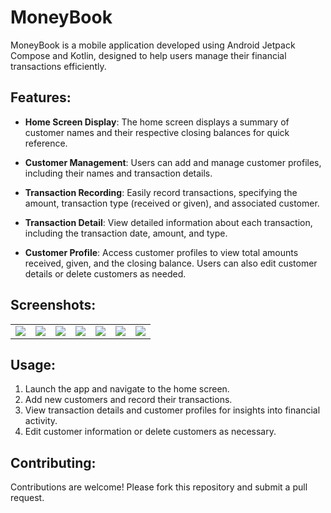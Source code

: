 # MoneyBook

MoneyBook is a mobile application developed using Android Jetpack Compose and Kotlin, designed to help users manage their financial transactions efficiently.

## Features:


- **Home Screen Display**: The home screen displays a summary of customer names and their respective closing balances for quick reference.
  
- **Customer Management**: Users can add and manage customer profiles, including their names and transaction details.
  
- **Transaction Recording**: Easily record transactions, specifying the amount, transaction type (received or given), and associated customer.

- **Transaction Detail**: View detailed information about each transaction, including the transaction date, amount, and type.

- **Customer Profile**: Access customer profiles to view total amounts received, given, and the closing balance. Users can also edit customer details or delete customers as needed.

## Screenshots:
<table>
  <tr>
    <td><image src="/screenshots/Home.jpg"></td>
    <td><image src="/screenshots/CustomerTransactions.jpg"></td>
    <td><image src="/screenshots/AddTransaction.jpg"></td>
    <td><image src="/screenshots/TransactionDetail.jpg"></td>
    <td><image src="/screenshots/CustomerProfile.jpg"></td>
    <td><image src="/screenshots/EditName.jpg"></td>
    <td><image src="/screenshots/DeleteCustomer.jpg"></td>
  </tr>
</table>


## Usage:

1. Launch the app and navigate to the home screen.
2. Add new customers and record their transactions.
3. View transaction details and customer profiles for insights into financial activity.
4. Edit customer information or delete customers as necessary.

## Contributing:

Contributions are welcome! Please fork this repository and submit a pull request.
